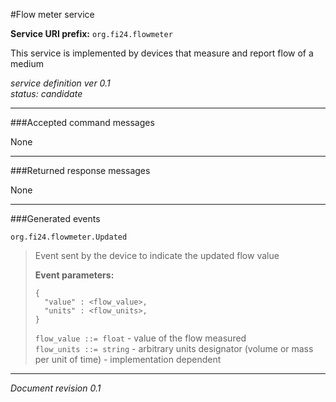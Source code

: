 #Flow meter service

**Service URI prefix:**    `org.fi24.flowmeter`  

This service is implemented by devices that measure and report flow of a medium

*service definition ver 0.1*   
*status: candidate*   

---

###Accepted command messages

None  

---


###Returned response messages

None  

---

###Generated events

`org.fi24.flowmeter.Updated`  
> Event sent by the device to indicate the updated flow value
> 
> **Event parameters:**   
>```
>{  
>   "value" : <flow_value>,
>   "units" : <flow_units>,
>}
>```
>
> `flow_value ::= float` - value of the flow measured  
> `flow_units ::= string` - arbitrary units designator (volume or mass per unit of time) - implementation dependent


---

*Document revision 0.1*

